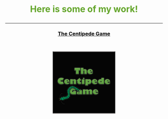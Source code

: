 <h1><p align="middle"><font color="#63a52a">Here is some of my work!</font></p></h1>
<hr size="3">
<h3><p align="middle"><a href="https://github.com/ClarkRabe/Centipede-Game"><font color="black">The Centipede Game</font></a></p></h3>
<br>
<p align="middle"><img src="images/centipede.jpg?raw=true" height="200" width="200"/></p>
